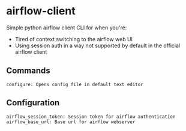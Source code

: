 # airflow-client

Simple python airflow client CLI for when you're:
  - Tired of context switching to the airflow web UI
  - Using session auth in a way not supported by default in the official airflow client

## Commands
    configure: Opens config file in default text editor


## Configuration
    airflow_session_token: Session token for airflow authentication
    airflow_base_url: Base url for airflow webserver

